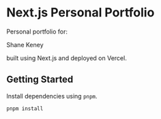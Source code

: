 # Next.js Personal Portfolio

Personal portfolio for:

Shane Keney

built using Next.js and deployed on Vercel.

## Getting Started

Install dependencies using `pnpm`.

```
pnpm install
```